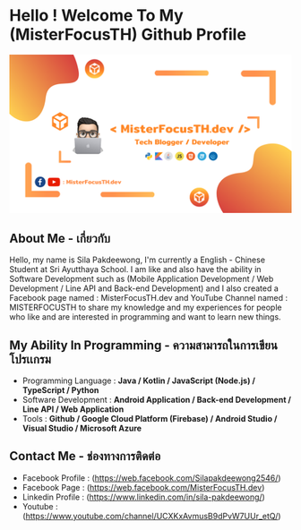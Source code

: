 # Hello ! Welcome To My (MisterFocusTH) Github Profile

<img src="https://github.com/MisterFocusTH/MisterFocusTH/blob/master/_%20Misterfocus.dev%20__%20(1).png?raw=true">

## About Me - เกี่ยวกับ

Hello, my name is Sila Pakdeewong, I'm currently a English - Chinese Student at Sri Ayutthaya School. I am like and also have the ability in Software Development such as (Mobile Application Development / Web Development / Line API and Back-end Development) and I also created a Facebook page named : MisterFocusTH.dev and YouTube Channel named : MISTERFOCUSTH to share my knowledge and my experiences for people who like and are interested in programming and want to learn new things.

## My Ability In Programming - ความสามารถในการเขียนโปรเเกรม
- Programming Language : <b>Java / Kotlin / JavaScript (Node.js) / TypeScript / Python</b>
- Software Development : <b>Android Application / Back-end Development / Line API / Web Application</b>
- Tools : <b>Github / Google Cloud Platform (Firebase) / Android Studio / Visual Studio / Microsoft Azure</b>

## Contact Me - ช่องทางการติดต่อ
- Facebook Profile : (https://web.facebook.com/Silapakdeewong2546/)
- Facebook Page : (https://web.facebook.com/MisterFocusTH.dev)
- Linkedin Profile : (https://www.linkedin.com/in/sila-pakdeewong/)
- Youtube : (https://www.youtube.com/channel/UCXKxAvmusB9dPvW7UUr_etQ/)
